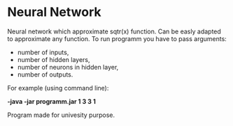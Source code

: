# Neural Network
Neural network which approximate sqtr(x) function. Can be easly adapted to approximate any function.
To run programm you have to pass arguments:
* number of inputs,
* number of hidden layers,
* number of neurons in hidden layer,
* number of outputs.

For example (using command line):

<b>-java -jar programm.jar 1 3 3 1</b>

Program made for univesity purpose.
